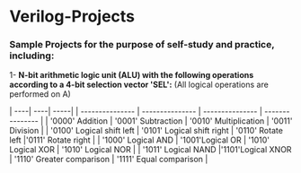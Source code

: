 # Verilog-Projects
### Sample Projects for the purpose of self-study and practice, including:
1- **N-bit arithmetic logic unit (ALU) with the following operations according to a 4-bit selection vector 'SEL':** (All logical operations are performed on A)  
 
|   ----| ----| -----|
| --------------- | --------------- | --------------- | --------------- |
| '0000' Addition | '0001' Subtraction  | '0010' Multiplication |  '0011' Division |
| '0100' Logical shift left  | '0101' Logical shift right    | '0110' Rotate left     |'0111' Rotate right |
| '1000' Logical AND | '1001'Logical OR  | '1010' Logical XOR | '1010' Logical NOR |
| '1011' Logical NAND  |'1101'Logical XNOR | '1110' Greater comparison  | '1111' Equal comparison  |

